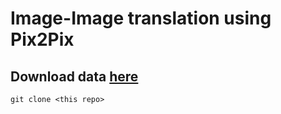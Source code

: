 # Image-Image translation using Pix2Pix

## Download data [here](https://sd.keepcalms.com/i/yo-you-just-got-played-1.png)

```git clone <this repo>```